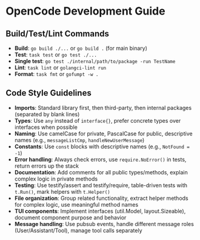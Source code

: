 # OpenCode Development Guide

## Build/Test/Lint Commands

- **Build**: `go build ./...` or `go build .` (for main binary)
- **Test**: `task test` or `go test ./...`
- **Single test**: `go test ./internal/path/to/package -run TestName`
- **Lint**: `task lint` or `golangci-lint run`
- **Format**: `task fmt` or `gofumpt -w .`

## Code Style Guidelines

- **Imports**: Standard library first, then third-party, then internal packages (separated by blank lines)
- **Types**: Use `any` instead of `interface{}`, prefer concrete types over interfaces when possible
- **Naming**: Use camelCase for private, PascalCase for public, descriptive names (e.g., `messageListCmp`, `handleNewUserMessage`)
- **Constants**: Use `const` blocks with descriptive names (e.g., `NotFound = -1`)
- **Error handling**: Always check errors, use `require.NoError()` in tests, return errors up the stack
- **Documentation**: Add comments for all public types/methods, explain complex logic in private methods
- **Testing**: Use testify/assert and testify/require, table-driven tests with `t.Run()`, mark helpers with `t.Helper()`
- **File organization**: Group related functionality, extract helper methods for complex logic, use meaningful method names
- **TUI components**: Implement interfaces (util.Model, layout.Sizeable), document component purpose and behavior
- **Message handling**: Use pubsub events, handle different message roles (User/Assistant/Tool), manage tool calls separately
